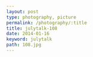 ```yaml
---
layout: post
type: photography, picture
permalink: /photography/:title
title: julytalk-108
date: 2014-01-16
keyword: julytalk
path: 108.jpg
---
```



